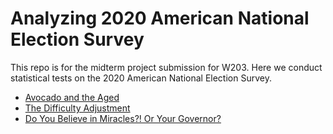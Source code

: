# Analyzing 2020 American National Election Survey

This repo is for the midterm project submission for W203. Here we conduct statistical tests on the 2020 American National Election Survey.

- [Avocado and the Aged](https://github.com/jqrnesbitt/2020_ANES_analysis/blob/04cdb8ab7ee247a287b8261758716e6868444672/lab_1_group_2_question_1.pdf)
- [The Difficulty Adjustment](https://github.com/jqrnesbitt/2020_ANES_analysis/blob/04cdb8ab7ee247a287b8261758716e6868444672/lab_1_group_2_question_2.pdf)
- [Do You Believe in Miracles?! Or Your Governor?](https://github.com/jqrnesbitt/2020_ANES_analysis/blob/04cdb8ab7ee247a287b8261758716e6868444672/lab_1_group_2_question_3.pdf)
